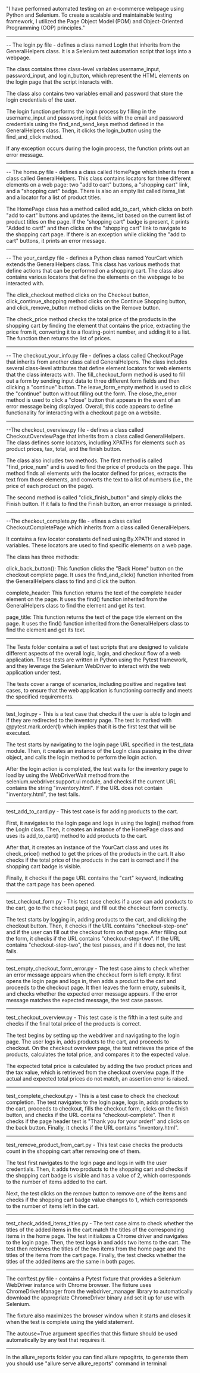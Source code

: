 "I have performed automated testing on an e-commerce webpage using Python and Selenium. To create a scalable and maintainable testing framework, I utilized the Page Object Model (POM) and Object-Oriented Programming (OOP) principles."


--------------------------------------------------------------------------------------------------------
-- The login.py file - defines a class named LogIn that inherits from the GeneralHelpers class. It is a Selenium test automation script that logs into a webpage.

The class contains three class-level variables username_input, password_input, and login_button, which represent the HTML elements on the login page that the script interacts with.

The class also contains two variables email and password that store the login credentials of the user.

The login function performs the login process by filling in the username_input and password_input fields with the email and password credentials using the find_and_send_keys method defined in the GeneralHelpers class. Then, it clicks the login_button using the find_and_click method.

If any exception occurs during the login process, the function prints out an error message.


--------------------------------------------------------------------------------------------------------
-- The home.py file - defines a class called HomePage which inherits from a class called GeneralHelpers. This class contains locators for three different elements on a web page: two "add to cart" buttons, a "shopping cart" link, and a "shopping cart" badge. There is also an empty list called items_list and a locator for a list of product titles.

The HomePage class has a method called add_to_cart, which clicks on both "add to cart" buttons and updates the items_list based on the current list of product titles on the page. If the "shopping cart" badge is present, it prints "Added to cart!" and then clicks on the "shopping cart" link to navigate to the shopping cart page. If there is an exception while clicking the "add to cart" buttons, it prints an error message.


--------------------------------------------------------------------------------------------------------
-- The your_card.py file - defines a Python class named YourCart which extends the GeneralHelpers class. This class has various methods that define actions that can be performed on a shopping cart. The class also contains various locators that define the elements on the webpage to be interacted with.

The click_checkout method clicks on the Checkout button, click_continue_shopping method clicks on the Continue Shopping button, and click_remove_button method clicks on the Remove button.

The check_price method checks the total price of the products in the shopping cart by finding the element that contains the price, extracting the price from it, converting it to a floating-point number, and adding it to a list. The function then returns the list of prices.


--------------------------------------------------------------------------------------------------------
-- The checkout_your_info.py file - defines a class called CheckoutPage that inherits from another class called GeneralHelpers. The class includes several class-level attributes that define element locators for web elements that the class interacts with. The fill_checkout_form method is used to fill out a form by sending input data to three different form fields and then clicking a "continue" button. The leave_form_empty method is used to click the "continue" button without filling out the form. The close_the_error method is used to click a "close" button that appears in the event of an error message being displayed. Overall, this code appears to define functionality for interacting with a checkout page on a website.


--------------------------------------------------------------------------------------------------------
--The checkout_overview.py file - defines a class called CheckoutOverviewPage that inherits from a class called GeneralHelpers. The class defines some locators, including XPATHs for elements such as product prices, tax, total, and the finish button.

The class also includes two methods. The first method is called "find_price_num" and is used to find the price of products on the page. This method finds all elements with the locator defined for prices, extracts the text from those elements, and converts the text to a list of numbers (i.e., the price of each product on the page).

The second method is called "click_finish_button" and simply clicks the Finish button. If it fails to find the Finish button, an error message is printed.

--------------------------------------------------------------------------------------------------------
--The checkout_complete.py file - efines a class called CheckoutCompletePage which inherits from a class called GeneralHelpers.

It contains a few locator constants defined using By.XPATH and stored in variables. These locators are used to find specific elements on a web page.

The class has three methods:

click_back_button(): This function clicks the "Back Home" button on the checkout complete page. It uses the find_and_click() function inherited from the GeneralHelpers class to find and click the button.

complete_header: This function returns the text of the complete header element on the page. It uses the find() function inherited from the GeneralHelpers class to find the element and get its text.

page_title: This function returns the text of the page title element on the page. It uses the find() function inherited from the GeneralHelpers class to find the element and get its text.


--------------------------------------------------------------------------------------------------------
The Tests folder contains a set of test scripts that are designed to validate different aspects of the overall logic, login, and checkout flow of a web application. These tests are written in Python using the Pytest framework, and they leverage the Selenium WebDriver to interact with the web application under test.

The tests cover a range of scenarios, including positive and negative test cases, to ensure that the web application is functioning correctly and meets the specified requirements.

--------------------------------------------------------------------------------------------------------
test_login.py - This is a test case that checks if the user is able to login and if they are redirected to the inventory page. The test is marked with @pytest.mark.order(1) which implies that it is the first test that will be executed.

The test starts by navigating to the login page URL specified in the test_data module. Then, it creates an instance of the LogIn class passing in the driver object, and calls the login method to perform the login action.

After the login action is completed, the test waits for the inventory page to load by using the WebDriverWait method from the selenium.webdriver.support.ui module, and checks if the current URL contains the string "inventory.html". If the URL does not contain "inventory.html", the test fails.

--------------------------------------------------------------------------------------------------------
test_add_to_card.py - This test case is for adding products to the cart.

First, it navigates to the login page and logs in using the login() method from the LogIn class. Then, it creates an instance of the HomePage class and uses its add_to_cart() method to add products to the cart.

After that, it creates an instance of the YourCart class and uses its check_price() method to get the prices of the products in the cart. It also checks if the total price of the products in the cart is correct and if the shopping cart badge is visible.

Finally, it checks if the page URL contains the "cart" keyword, indicating that the cart page has been opened.

--------------------------------------------------------------------------------------------------------
test_checkout_form.py - This test case checks if a user can add products to the cart, go to the checkout page, and fill out the checkout form correctly.

The test starts by logging in, adding products to the cart, and clicking the checkout button. Then, it checks if the URL contains "checkout-step-one" and if the user can fill out the checkout form on that page. After filling out the form, it checks if the URL contains "checkout-step-two". If the URL contains "checkout-step-two", the test passes, and if it does not, the test fails.

--------------------------------------------------------------------------------------------------------
test_empty_checkout_form_error.py - The test case aims to check whether an error message appears when the checkout form is left empty. It first opens the login page and logs in, then adds a product to the cart and proceeds to the checkout page. It then leaves the form empty, submits it, and checks whether the expected error message appears. If the error message matches the expected message, the test case passes.

--------------------------------------------------------------------------------------------------------
test_checkout_overview.py - This test case is the fifth in a test suite and checks if the final total price of the products is correct.

The test begins by setting up the webdriver and navigating to the login page. The user logs in, adds products to the cart, and proceeds to checkout. On the checkout overview page, the test retrieves the price of the products, calculates the total price, and compares it to the expected value.

The expected total price is calculated by adding the two product prices and the tax value, which is retrieved from the checkout overview page. If the actual and expected total prices do not match, an assertion error is raised.

--------------------------------------------------------------------------------------------------------
test_complete_checkout.py - This is a test case to check the checkout completion. The test navigates to the login page, logs in, adds products to the cart, proceeds to checkout, fills the checkout form, clicks on the finish button, and checks if the URL contains "checkout-complete". Then it checks if the page header text is "Thank you for your order!" and clicks on the back button. Finally, it checks if the URL contains "inventory.html".

--------------------------------------------------------------------------------------------------------
test_remove_product_from_cart.py - This test case checks the products count in the shopping cart after removing one of them.

The test first navigates to the login page and logs in with the user credentials. Then, it adds two products to the shopping cart and checks if the shopping cart badge is visible and has a value of 2, which corresponds to the number of items added to the cart.

Next, the test clicks on the remove button to remove one of the items and checks if the shopping cart badge value changes to 1, which corresponds to the number of items left in the cart.

--------------------------------------------------------------------------------------------------------
test_check_added_items_titles.py - The test case aims to check whether the titles of the added items in the cart match the titles of the corresponding items in the home page. The test initializes a Chrome driver and navigates to the login page. Then, the test logs in and adds two items to the cart. The test then retrieves the titles of the two items from the home page and the titles of the items from the cart page. Finally, the test checks whether the titles of the added items are the same in both pages.


--------------------------------------------------------------------------------------------------------
The conftest.py file - contains a Pytest fixture that provides a Selenium WebDriver instance with Chrome browser. The fixture uses ChromeDriverManager from the webdriver_manager library to automatically download the appropriate ChromeDriver binary and set it up for use with Selenium.

The fixture also maximizes the browser window when it starts and closes it when the test is complete using the yield statement.

The autouse=True argument specifies that this fixture should be used automatically by any test that requires it.

-----------------------------------------------------------------------------------------------------
In the allure_reports folder you can find allure repogitrts, to generate them you should use "allure serve allure_reports" command in terminal